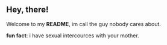 ## Hey, there!

Welcome to my **README**, im call the guy nobody cares about.

**fun fact**: i have sexual intercources with your mother.

